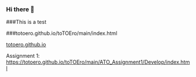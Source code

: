 ### Hi there 👋

<!--
**toTOEro/toTOEro** is a ✨ _special_ ✨ repository because its `README.md` (this file) appears on your GitHub profile.

Here are some ideas to get you started:

- 🔭 I’m currently working on ...
- 🌱 I’m currently learning ...
- 👯 I’m looking to collaborate on ...
- 🤔 I’m looking for help with ...
- 💬 Ask me about ...
- 📫 How to reach me: ...
- 😄 Pronouns: ...
- ⚡ Fun fact: ...
-->
###This is a test

###totoero.github.io/toTOEro/main/index.html

[totoero.github.io](https://totoero.github.io/toTOEro/)

Assignment 1: https://totoero.github.io/toTOEro/main/ATO_Assignment1/Develop/index.html
